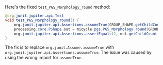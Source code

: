 Here's the fixed `test_PGS_Morphology_round` method:

```java
@org.junit.jupiter.api.Test
void test_PGS_Morphology_round() {
    org.junit.jupiter.api.Assertions.assumeTrue(GROUP_SHAPE.getChildCount() == 2);
    processing.core.PShape out = micycle.pgs.PGS_Morphology.round(GROUP_SHAPE, 0.5);
    org.junit.jupiter.api.Assertions.assertEquals(2, out.getChildCount());
}
```

The fix is to replace `org.junit.Assume.assumeTrue` with `org.junit.jupiter.api.Assertions.assumeTrue`. The issue was caused by using the wrong import for `assumeTrue`.